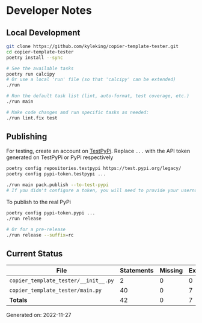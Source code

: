 # Developer Notes

## Local Development

```sh
git clone https://github.com/kyleking/copier-template-tester.git
cd copier-template-tester
poetry install --sync

# See the available tasks
poetry run calcipy
# Or use a local 'run' file (so that 'calcipy' can be extended)
./run

# Run the default task list (lint, auto-format, test coverage, etc.)
./run main

# Make code changes and run specific tasks as needed:
./run lint.fix test
```

## Publishing

For testing, create an account on [TestPyPi](https://test.pypi.org/legacy/). Replace `...` with the API token generated on TestPyPi or PyPi respectively

```sh
poetry config repositories.testpypi https://test.pypi.org/legacy/
poetry config pypi-token.testpypi ...

./run main pack.publish --to-test-pypi
# If you didn't configure a token, you will need to provide your username and password to publish
```

To publish to the real PyPi

```sh
poetry config pypi-token.pypi ...
./run release

# Or for a pre-release
./run release --suffix=rc
```

## Current Status

<!-- {cts} COVERAGE -->
| File                                 |   Statements |   Missing |   Excluded | Coverage   |
|--------------------------------------|--------------|-----------|------------|------------|
| `copier_template_tester/__init__.py` |            2 |         0 |          0 | 100.0%     |
| `copier_template_tester/main.py`     |           40 |         0 |          7 | 100.0%     |
| **Totals**                           |           42 |         0 |          7 | 100.0%     |

Generated on: 2022-11-27
<!-- {cte} -->
